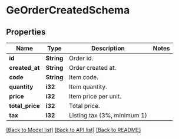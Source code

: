 # GeOrderCreatedSchema

## Properties

Name | Type | Description | Notes
------------ | ------------- | ------------- | -------------
**id** | **String** | Order id. | 
**created_at** | **String** | Order created at. | 
**code** | **String** | Item code. | 
**quantity** | **i32** | Item quantity. | 
**price** | **i32** | Item price per unit. | 
**total_price** | **i32** | Total price. | 
**tax** | **i32** | Listing tax (3%, minimum 1) | 

[[Back to Model list]](../README.md#documentation-for-models) [[Back to API list]](../README.md#documentation-for-api-endpoints) [[Back to README]](../README.md)


